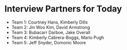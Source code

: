 # Interview Partners for Today

- Team 1: Courtney Hans, Kimberly Dills
- Team 2: Jin Woo Kim, David Armstrong
- Team 3: Bubacarr Darboe, Jake Overall
- Team 4: Kimberly Cabrera-Boggs, Mario Pugh
- Team 5: Jeff Snyder, Domonic Moore

